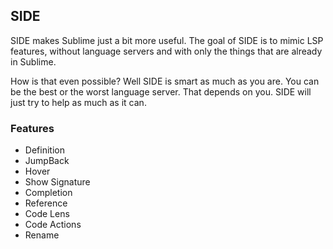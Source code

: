 ## SIDE 

SIDE makes Sublime just a bit more useful.
The goal of SIDE is to mimic LSP features, without language servers and with only the things that are already in Sublime.

How is that even possible?
Well SIDE is smart as much as you are. 
You can be the best or the worst language server. That depends on you. 
SIDE will just try to help as much as it can.

### Features
* Definition
* JumpBack 
* Hover
* Show Signature
* Completion
* Reference
* Code Lens
* Code Actions
* Rename